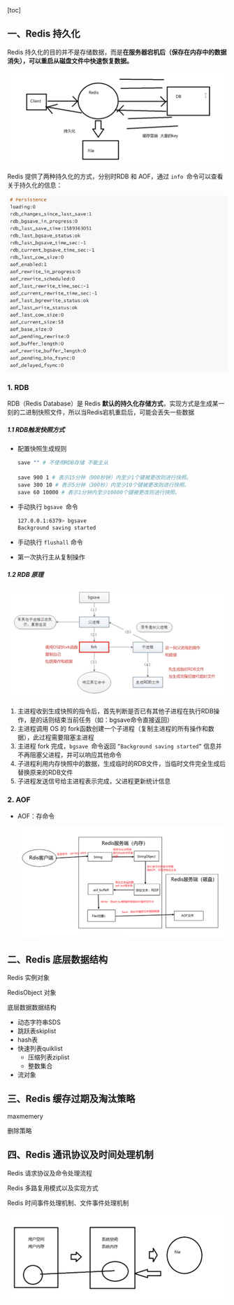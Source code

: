 [toc]

## 一、Redis 持久化

Redis 持久化的目的并不是存储数据，而是**在服务器宕机后（保存在内存中的数据消失），可以重启从磁盘文件中快速恢复数据。**



![image-20211220234025727](images/image-20211220234025727.png)

Redis 提供了两种持久化的方式，分别时RDB 和 AOF，通过 `info `命令可以查看关于持久化的信息：

![image-20211227224740395](images/image-20211227224740395.png)





### 1. RDB

RDB（Redis Database）是 Redis **默认的持久化存储方式**，实现方式是生成某一刻的二进制快照文件，所以当Redis宕机重启后，可能会丢失一些数据

##### 1.1 RDB触发快照方式

- 配置快照生成规则

  ```sh
  save "" # 不使用RDB存储 不能主从
  
  save 900 1 # 表示15分钟（900秒钟）内至少1个键被更改则进行快照。
  save 300 10 # 表示5分钟（300秒）内至少10个键被更改则进行快照。
  save 60 10000 # 表示1分钟内至少10000个键被更改则进行快照。
  ```

- 手动执行 `bgsave `命令

  ```sh
  127.0.0.1:6379> bgsave 
  Background saving started
  ```

- 手动执行 `flushall` 命令

- 第一次执行主从复制操作

##### 1.2 RDB 原理

![image-20211220235809271](images/image-20211220235809271.png)

1. 主进程收到生成快照的指令后，首先判断是否已有其他子进程在执行RDB操作，是的话则结束当前任务（如：bgsave命令直接返回）
2. 主进程调用 OS 的 fork函数创建一个子进程（复制主进程的所有操作和数据），此过程需要阻塞主进程
3. 主进程 fork 完成，`bgsave `命令返回 `”Background saving started”` 信息并不再阻塞父进程，并可以响应其他命令
4. 子进程利用内存快照中的数据，生成临时的RDB文件，当临时文件完全生成后替换原来的RDB文件
5. 子进程发送信号给主进程表示完成，父进程更新统计信息



### 2. AOF 

- AOF：存命令

  ![image-20211227153432524](images/image-20211227153432524.png)







## 二、Redis 底层数据结构

Redis 实例对象

RedisObject 对象

底层数据数据结构

- 动态字符串SDS
- 跳跃表skiplist
- hash表
- 快速列表quiklist
  - 压缩列表ziplist
  - 整数集合
- 流对象





## 三、Redis 缓存过期及淘汰策略

maxmemery

删除策略



## 四、Redis 通讯协议及时间处理机制

Redis 请求协议及命令处理流程

Redis 多路复用模式以及实现方式

Redis 时间事件处理机制、文件事件处理机制

![image-20211227153504075](images/image-20211227153504075.png)
